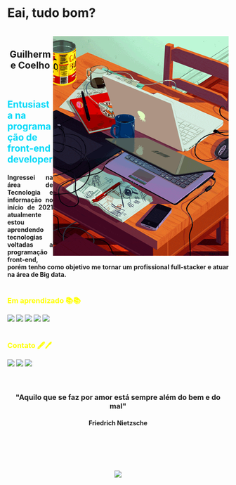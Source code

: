 # Eai, tudo bom?
<br>

<img src="aaa.gif" align="right">
<h2 align="center">Guilherme Coelho</h2>
<br>
<h2 style="color:#00D9F8" >Entusiasta na programação de front-end developer</h2> 
<h4 style="text-align: justify;">Ingressei na área de Tecnologia e informação no início de 2021 atualmente estou aprendendo tecnologias voltadas a programação front-end, porém tenho como 
objetivo me tornar um profissional full-stacker e atuar na área de Big data.<br><br></h4>
<h3 style="color:yellow">Em aprendizado 📚📚</h3>

![](https://img.shields.io/badge/HTML5-E34F26?style=for-the-badge&logo=html5&logoColor=white)
![](https://img.shields.io/badge/CSS3-1572B6?style=for-the-badge&logo=css3&logoColor=white)
![](https://img.shields.io/badge/JavaScript-F7DF1E?style=for-the-badge&logo=javascript&logoColor=black)
![](https://img.shields.io/badge/Python-14354C?style=for-the-badge&logo=python&logoColor=white)
![](https://img.shields.io/badge/Django-092E20?style=for-the-badge&logo=django&logoColor=white)
<br>
<br>

<h3 style="color:yellow">Contato 🖋🖊</h3>
<a href="https://www.linkedin.com/in/guilherme-santos-coelho-1b7036210/"><img src="https://img.shields.io/badge/LinkedIn-0077B5?style=for-the-badge&logo=linkedin&logoColor=white"></a>
<a href="https://github.com/GuiCoelho-S"><img src="https://img.shields.io/badge/GitHub-100000?style=for-the-badge&logo=github&logoColor=white"></a>
<a href="Coelho#9562"><img src="https://img.shields.io/badge/Discord-7289DA?style=for-the-badge&logo=discord&logoColor=white"></a>
<br>
<br>
<br>


<h3 align="center"> "Aquilo que se faz por amor está sempre além do bem e do mal"</h3>
<h4 align="center"> Friedrich Nietzsche</h4>
<br>
<br>
<br>
<br>

<p align="center"><img src="https://github-readme-stats.vercel.app/api?username=guicoelho-s&show_icons=true&theme=radical"></p>
